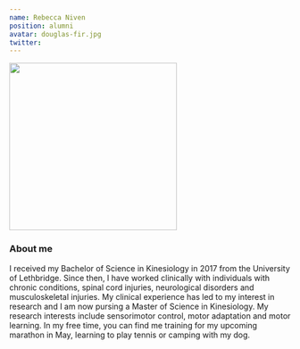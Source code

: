 ```yaml
---
name: Rebecca Niven
position: alumni
avatar: douglas-fir.jpg
twitter: 
---
```

<img width="300" src="{{site.baseurl}}/images/people/{{page.avatar}}" data-action="zoom">

### About me ###
I received my Bachelor of Science in Kinesiology in 2017 from the University of Lethbridge. Since then, I have worked clinically with individuals with chronic conditions, spinal cord injuries, neurological disorders and musculoskeletal injuries. My clinical experience has led to my interest in research and I am now pursing a Master of Science in Kinesiology. My research interests include sensorimotor control, motor adaptation and motor learning. In my free time, you can find me training for my upcoming marathon in May, learning to play tennis or camping with my dog.